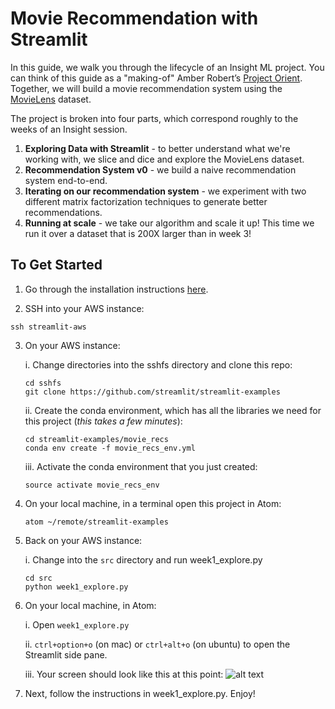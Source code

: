 # Movie Recommendation with Streamlit

In this guide, we walk you through the lifecycle of an Insight ML project. You
can think of this guide as a "making-of" Amber Robert’s
[Project Orient](https://github.com/AstronomerAmber/Project-Orient).
Together, we will build a movie recommendation system using the
[MovieLens](https://grouplens.org/datasets/movielens/) dataset.

The project is broken into four parts, which correspond roughly to the weeks of
an Insight session.

1. **Exploring Data with Streamlit** - to better understand what we're working
with, we slice and dice and explore the MovieLens dataset.
2. **Recommendation System v0** - we build a naive recommendation system
end-to-end.
3. **Iterating on our recommendation system** - we experiment with two different
matrix factorization techniques to generate better recommendations.
4. **Running at scale** - we take our algorithm and scale it up! This time we
run it over a dataset that is 200X larger than in week 3!

## To Get Started

1. Go through the installation instructions [here](https://docs.google.com/presentation/d/1qo_MDz3iF0YRykuElF6I9WC4yAQIYzOA-GY16_NOuUM/edit?usp=sharing). 

2. SSH into your AWS instance: 

```shell
ssh streamlit-aws
```

3. On your AWS instance: 

	i. Change directories into the sshfs directory and clone this repo: 
	
	```shell
	cd sshfs
	git clone https://github.com/streamlit/streamlit-examples
	```

	ii. Create the conda environment, which has all the libraries we need for this project (*this takes a few minutes*):  

	```shell
	cd streamlit-examples/movie_recs
	conda env create -f movie_recs_env.yml 
	``` 

	iii. Activate the conda environment that you just created: 
	```shell
	source activate movie_recs_env
	```

4. On your local machine, in a terminal open this project in Atom:
	```shell 
	atom ~/remote/streamlit-examples
	```
	
5. Back on your AWS instance: 

	i. Change into the `src` directory and run week1_explore.py
	```shell
	cd src
	python week1_explore.py
	```

6. On your local machine, in Atom: 

	i. Open `week1_explore.py`

	ii. `ctrl+option+o` (on mac) or `ctrl+alt+o` (on ubuntu) to open the Streamlit side pane. 

	iii. Your screen should look like this at this point: 
	![alt text](static/week1-screenshot.png "Screenshot of week1_explore.py in Atom")

7. Next, follow the instructions in week1_explore.py. Enjoy! 
